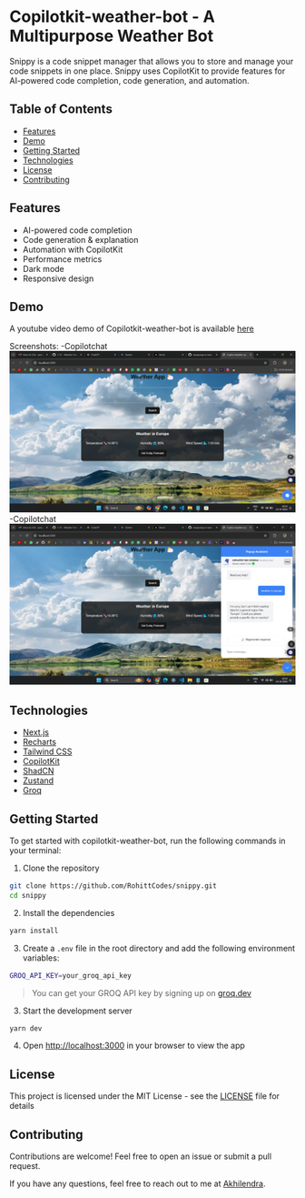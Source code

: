 # Copilotkit-weather-bot - A Multipurpose Weather Bot
Snippy is a code snippet manager that allows you to store and manage your code snippets in one place. Snippy uses CopilotKit to provide features for AI-powered code completion, code generation, and automation.

## Table of Contents
- [Features](#features)
- [Demo](#demo)
- [Getting Started](#getting-started)
- [Technologies](#technologies)
- [License](#license)
- [Contributing](#contributing)

## Features
- AI-powered code completion
- Code generation & explanation
- Automation with CopilotKit
- Performance metrics
- Dark mode
- Responsive design

## Demo

A youtube video demo of Copilotkit-weather-bot is available [here](https://youtu.be/F2wiIcNrwOg)

Screenshots:
-Copilotchat
![Screenshot (384).png](https://github.com/JanumalaAkhilendra/Akfirstproject/blob/main/Screenshot%20(384).png)
-Copilotchat
![Screenshot (383).png](https://github.com/JanumalaAkhilendra/Akfirstproject/blob/main/Screenshot%20(383).png)

## Technologies
- [Next.js](https://nextjs.org)
- [Recharts](https://recharts.org)
- [Tailwind CSS](https://tailwindcss.com)
- [CopilotKit](https://copilotkit.ai)
- [ShadCN](https://ui.shadcn.com)
- [Zustand](https://zustand.docs.pmnd.rs)
- [Groq](https://groq.com)

## Getting Started
To get started with copilotkit-weather-bot, run the following commands in your terminal:

1. Clone the repository
```bash
git clone https://github.com/RohittCodes/snippy.git
cd snippy
```

2. Install the dependencies
```bash
yarn install
```

3. Create a `.env` file in the root directory and add the following environment variables:
```bash
GROQ_API_KEY=your_groq_api_key
```
> You can get your GROQ API key by signing up on [groq.dev](https://groq.com)

3. Start the development server
```bash
yarn dev
```

4. Open [http://localhost:3000](http://localhost:3000) in your browser to view the app

## License
This project is licensed under the MIT License - see the [LICENSE](LICENSE) file for details

## Contributing
Contributions are welcome! Feel free to open an issue or submit a pull request.

If you have any questions, feel free to reach out to me at [Akhilendra](https://www.linkedin.com/in/akhilendra/).
